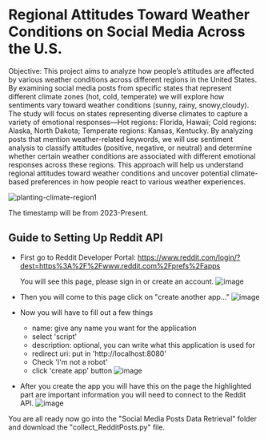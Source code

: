 Regional Attitudes Toward Weather Conditions on Social Media Across the U.S.
============================================================================

Objective: This project aims to analyze how people’s attitudes are affected by various weather conditions across different regions in the United States. By examining social media posts from specific states that represent different climate zones (hot, cold, temperate) we will explore how sentiments vary toward weather conditions (sunny, rainy, snowy,cloudy).
The study will focus on states representing diverse climates to capture a variety of emotional responses—Hot regions: Florida, Hawaii; Cold regions: Alaska, North Dakota; Temperate regions: Kansas, Kentucky. By analyzing posts that mention weather-related keywords, we will use sentiment analysis to classify attitudes (positive, negative, or neutral) and determine whether certain weather conditions are associated with different emotional responses across these regions. This approach will help us understand regional attitudes toward weather conditions and uncover potential climate-based preferences in how people react to various weather experiences.

![planting-climate-region1](https://github.com/user-attachments/assets/ee31aecc-1431-447b-b6f9-f0954524add9)

The timestamp will be from 2023-Present.

## Guide to Setting Up Reddit API
- First go to Reddit Developer Portal:
   https://www.reddit.com/login/?dest=https%3A%2F%2Fwww.reddit.com%2Fprefs%2Fapps

  You will see this page, please sign in or create an account.
  ![image](https://github.com/user-attachments/assets/3ff13e1e-6f56-4108-8e48-ba9938976910)

- Then you will come to this page click on "create another app..."
  ![image](https://github.com/user-attachments/assets/a6ee7761-8c29-4e4d-bc86-14436e3e633a)

- Now you will have to fill out a few things
  - name: give any name you want for the application
  - select 'script'
  - description: optional, you can write what this application is used for
  - redirect uri: put in 'http://localhost:8080'
  - Check 'I'm not a robot'
  - click 'create app' button
![image](https://github.com/user-attachments/assets/1b3b7ac0-8c58-44f4-8858-cfc9182fcd76)

- After you create the app you will have this on the page the highlighted part are important information you will need to connect to the Reddit API.
![image](https://github.com/user-attachments/assets/942af98f-72ca-4437-84b1-452e4912a544)


You are all ready now go into the "Social Media Posts Data Retrieval" folder and download the "collect_RedditPosts.py" file.
